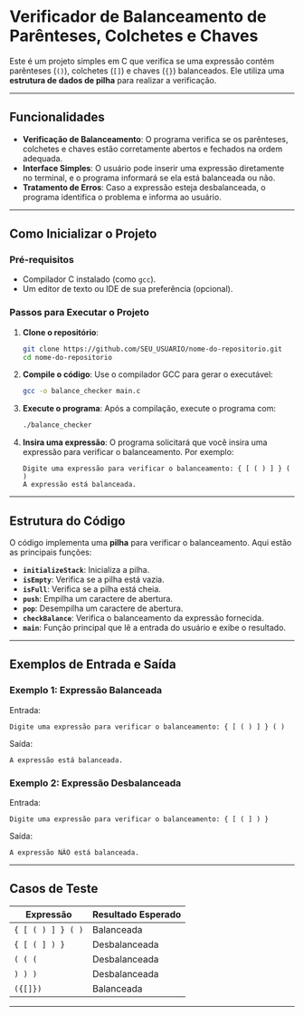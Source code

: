 
# Verificador de Balanceamento de Parênteses, Colchetes e Chaves

Este é um projeto simples em C que verifica se uma expressão contém parênteses (`()`), colchetes (`[]`) e chaves (`{}`) balanceados. Ele utiliza uma **estrutura de dados de pilha** para realizar a verificação.

---

## Funcionalidades

- **Verificação de Balanceamento**: O programa verifica se os parênteses, colchetes e chaves estão corretamente abertos e fechados na ordem adequada.
- **Interface Simples**: O usuário pode inserir uma expressão diretamente no terminal, e o programa informará se ela está balanceada ou não.
- **Tratamento de Erros**: Caso a expressão esteja desbalanceada, o programa identifica o problema e informa ao usuário.

---

##  Como Inicializar o Projeto

### Pré-requisitos
- Compilador C instalado (como `gcc`).
- Um editor de texto ou IDE de sua preferência (opcional).

### Passos para Executar o Projeto

1. **Clone o repositório**:
   ```bash
   git clone https://github.com/SEU_USUARIO/nome-do-repositorio.git
   cd nome-do-repositorio
   ```

2. **Compile o código**:
   Use o compilador GCC para gerar o executável:
   ```bash
   gcc -o balance_checker main.c
   ```

3. **Execute o programa**:
   Após a compilação, execute o programa com:
   ```bash
   ./balance_checker
   ```

4. **Insira uma expressão**:
   O programa solicitará que você insira uma expressão para verificar o balanceamento. Por exemplo:
   ```
   Digite uma expressão para verificar o balanceamento: { [ ( ) ] } ( )
   A expressão está balanceada.
   ```

---

##  Estrutura do Código

O código implementa uma **pilha** para verificar o balanceamento. Aqui estão as principais funções:

- **`initializeStack`**: Inicializa a pilha.
- **`isEmpty`**: Verifica se a pilha está vazia.
- **`isFull`**: Verifica se a pilha está cheia.
- **`push`**: Empilha um caractere de abertura.
- **`pop`**: Desempilha um caractere de abertura.
- **`checkBalance`**: Verifica o balanceamento da expressão fornecida.
- **`main`**: Função principal que lê a entrada do usuário e exibe o resultado.

---

##  Exemplos de Entrada e Saída

### Exemplo 1: Expressão Balanceada
Entrada:
```
Digite uma expressão para verificar o balanceamento: { [ ( ) ] } ( )
```
Saída:
```
A expressão está balanceada.
```

### Exemplo 2: Expressão Desbalanceada
Entrada:
```
Digite uma expressão para verificar o balanceamento: { [ ( ] ) }
```
Saída:
```
A expressão NÃO está balanceada.
```

---

## Casos de Teste

| Expressão                     | Resultado Esperado |
|-------------------------------|--------------------|
| `{ [ ( ) ] } ( )`            | Balanceada         |
| `{ [ ( ] ) }`                | Desbalanceada      |
| `( ( (`                      | Desbalanceada      |
| `) ) )`                      | Desbalanceada      |
| `({[]})`                     | Balanceada         |

---

